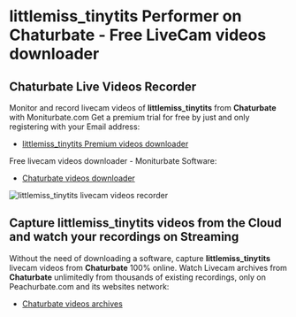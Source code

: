 # littlemiss_tinytits Performer on Chaturbate - Free LiveCam videos downloader

## Chaturbate Live Videos Recorder

Monitor and record livecam videos of **littlemiss_tinytits** from **Chaturbate** with Moniturbate.com
Get a premium trial for free by just and only registering with your Email address:
* [littlemiss_tinytits Premium videos downloader](https://moniturbate.com/request-demo-licence-key.html)

Free livecam videos downloader - Moniturbate Software:
* [Chaturbate videos downloader](https://moniturbate.com/moniturbate-download-software.html)

![littlemiss_tinytits livecam videos recorder](https://peachurnet.com/templates/moniturbate-software.png)


## Capture littlemiss_tinytits videos from the Cloud and watch your recordings on Streaming

Without the need of downloading a software, capture **littlemiss_tinytits** livecam videos from **Chaturbate** 100% online.
Watch Livecam archives from **Chaturbate** unlimitedly from thousands of existing recordings, only on Peachurbate.com and its websites network:
* [Chaturbate videos archives](https://peachurnet.com/)
